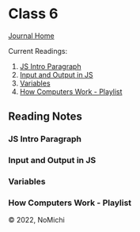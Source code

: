 # Class 6

[Journal Home](README.md)

Current Readings:

1. [JS Intro Paragraph](https://developer.mozilla.org/en-US/docs/Web/JavaScript)
2. [Input and Output in JS](https://code-maven.com/input-output-in-plain-javascript)
3. [Variables](https://www.w3schools.com/js/js_variables.asp)
4. [How Computers Work - Playlist](https://www.youtube.com/playlist?list=PLzdnOPI1iJNcsRwJhvksEo1tJqjIqWbN-)

## Reading Notes

### JS Intro Paragraph

### Input and Output in JS

### Variables

### How Computers Work - Playlist

&copy; 2022, NoMichi
